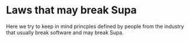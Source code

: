 # Laws that may break Supa

Here we try to keep in mind princples defined by people from the industry that usually break software and may break Supa.